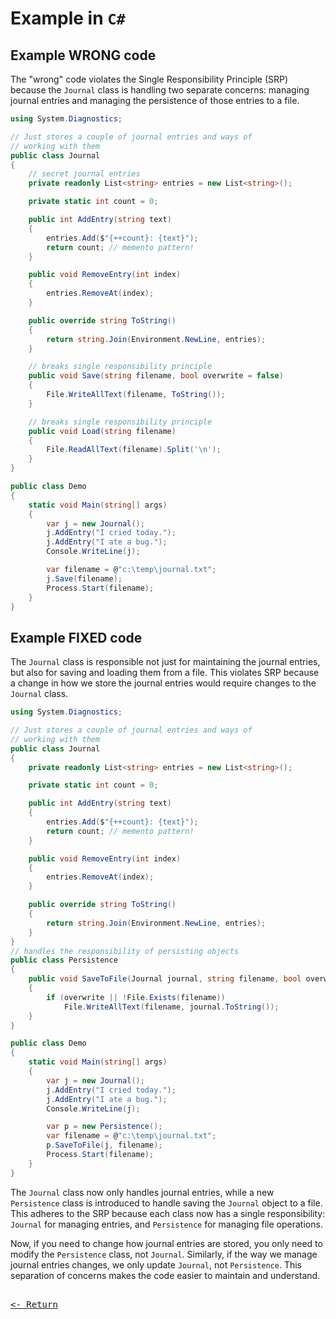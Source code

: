 # Example in `C#`

## Example WRONG code

The "wrong" code violates the Single Responsibility Principle (SRP) because the `Journal` class is handling two separate concerns: managing journal entries and managing the persistence of those entries to a file.

```csharp
using System.Diagnostics;

// Just stores a couple of journal entries and ways of
// working with them
public class Journal
{
    // secret journal entries
    private readonly List<string> entries = new List<string>();

    private static int count = 0;

    public int AddEntry(string text)
    {
        entries.Add($"{++count}: {text}");
        return count; // memento pattern!
    }

    public void RemoveEntry(int index)
    {
        entries.RemoveAt(index);
    }

    public override string ToString()
    {
        return string.Join(Environment.NewLine, entries);
    }

    // breaks single responsibility principle
    public void Save(string filename, bool overwrite = false)
    {
        File.WriteAllText(filename, ToString());
    }

    // breaks single responsibility principle
    public void Load(string filename)
    {
        File.ReadAllText(filename).Split('\n');
    }
}

public class Demo
{
    static void Main(string[] args)
    {
        var j = new Journal();
        j.AddEntry("I cried today.");
        j.AddEntry("I ate a bug.");
        Console.WriteLine(j);

        var filename = @"c:\temp\journal.txt";
        j.Save(filename);
        Process.Start(filename);
    }
}
```

## Example FIXED code

The `Journal` class is responsible not just for maintaining the journal entries, but also for saving and loading them from a file.  This violates SRP because a change in how we store the journal entries would require changes to the `Journal` class.

```csharp
using System.Diagnostics;

// Just stores a couple of journal entries and ways of
// working with them
public class Journal
{
    private readonly List<string> entries = new List<string>();

    private static int count = 0;

    public int AddEntry(string text)
    {
        entries.Add($"{++count}: {text}");
        return count; // memento pattern!
    }

    public void RemoveEntry(int index)
    {
        entries.RemoveAt(index);
    }

    public override string ToString()
    {
        return string.Join(Environment.NewLine, entries);
    }
}
// handles the responsibility of persisting objects
public class Persistence
{
    public void SaveToFile(Journal journal, string filename, bool overwrite = false)
    {
        if (overwrite || !File.Exists(filename))
            File.WriteAllText(filename, journal.ToString());
    }
}

public class Demo
{
    static void Main(string[] args)
    {
        var j = new Journal();
        j.AddEntry("I cried today.");
        j.AddEntry("I ate a bug.");
        Console.WriteLine(j);

        var p = new Persistence();
        var filename = @"c:\temp\journal.txt";
        p.SaveToFile(j, filename);
        Process.Start(filename);
    }
}
```

The `Journal` class now only handles journal entries, while a new `Persistence` class is introduced to handle saving the `Journal` object to a file. This adheres to the SRP because each class now has a single responsibility: `Journal` for managing entries, and `Persistence` for managing file operations.

Now, if you need to change how journal entries are stored, you only need to modify the `Persistence` class, not `Journal`. Similarly, if the way we manage journal entries changes, we only update `Journal`, not `Persistence`. This separation of concerns makes the code easier to maintain and understand.

[<kbd><br><- Return<br></kbd>](../SRP.md)
